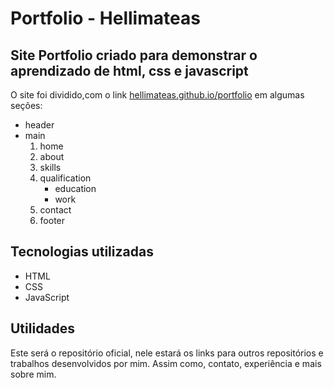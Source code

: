 # Portfolio - Hellimateas
## Site Portfolio criado para demonstrar o aprendizado de html, css e javascript
<p> 
  O site foi dividido,com o link <a href="https://hellimateas.github.io/portfolio/">hellimateas.github.io/portfolio</a> em algumas seções:
  <ul>
    <li>header
    <li>main
      <ol>
        <li>home
        <li>about
        <li>skills
        <li>qualification
          <ul>
            <li>education
            <li>work
          </ul>
        <li>contact
        <li>footer
      </ol>
  </ul>
  
</p>

## Tecnologias utilizadas
  <ul>
    <li> HTML
    <li> CSS
    <li> JavaScript
  </ul>
  
## Utilidades

<p>
  Este será o repositório oficial, nele estará os links para outros repositórios e trabalhos desenvolvidos por mim. Assim como, contato, experiência e mais sobre mim.
</p>
